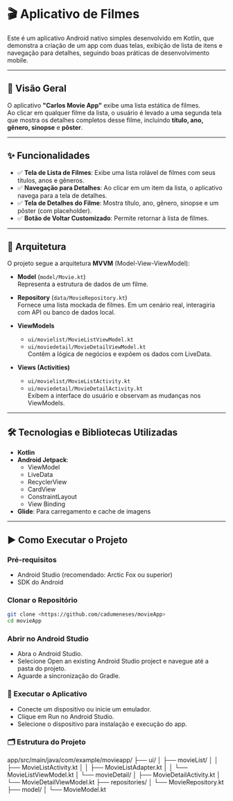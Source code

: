 # 🎬 Aplicativo de Filmes

Este é um aplicativo Android nativo simples desenvolvido em Kotlin, que demonstra a criação de um app com duas telas, exibição de lista de itens e navegação para detalhes, seguindo boas práticas de desenvolvimento mobile.

---

## 📌 Visão Geral

O aplicativo **"Carlos Movie App"** exibe uma lista estática de filmes.  
Ao clicar em qualquer filme da lista, o usuário é levado a uma segunda tela que mostra os detalhes completos desse filme, incluindo **título, ano, gênero, sinopse** e **pôster**.

---

## ✨ Funcionalidades

- ✅ **Tela de Lista de Filmes**: Exibe uma lista rolável de filmes com seus títulos, anos e gêneros.  
- ✅ **Navegação para Detalhes**: Ao clicar em um item da lista, o aplicativo navega para a tela de detalhes.  
- ✅ **Tela de Detalhes do Filme**: Mostra título, ano, gênero, sinopse e um pôster (com placeholder).  
- ✅ **Botão de Voltar Customizado**: Permite retornar à lista de filmes.

---

## 🧱 Arquitetura

O projeto segue a arquitetura **MVVM** (Model-View-ViewModel):

- **Model** (`model/Movie.kt`)  
  Representa a estrutura de dados de um filme.

- **Repository** (`data/MovieRepository.kt`)  
  Fornece uma lista mockada de filmes. Em um cenário real, interagiria com API ou banco de dados local.

- **ViewModels**  
  - `ui/movielist/MovieListViewModel.kt`  
  - `ui/moviedetail/MovieDetailViewModel.kt`  
  Contêm a lógica de negócios e expõem os dados com LiveData.

- **Views (Activities)**  
  - `ui/movielist/MovieListActivity.kt`  
  - `ui/moviedetail/MovieDetailActivity.kt`  
  Exibem a interface do usuário e observam as mudanças nos ViewModels.

---

## 🛠️ Tecnologias e Bibliotecas Utilizadas

- **Kotlin**
- **Android Jetpack**:
  - ViewModel  
  - LiveData  
  - RecyclerView  
  - CardView  
  - ConstraintLayout  
  - View Binding
- **Glide**: Para carregamento e cache de imagens

---

## ▶️ Como Executar o Projeto

### Pré-requisitos

- Android Studio (recomendado: Arctic Fox ou superior)
- SDK do Android

### Clonar o Repositório

```bash
git clone <https://github.com/cadumeneses/movieApp>
cd movieApp
```
### Abrir no Android Studio

- Abra o Android Studio.
- Selecione Open an existing Android Studio project e navegue até a pasta do projeto.
- Aguarde a sincronização do Gradle.

### 📱 Executar o Aplicativo
- Conecte um dispositivo ou inicie um emulador.
- Clique em Run no Android Studio.
- Selecione o dispositivo para instalação e execução do app.

### 🗂️ Estrutura do Projeto

app/src/main/java/com/example/movieapp/
├── ui/
│   ├── movieList/
│   │   ├── MovieListActivity.kt
│   │   ├── MovieListAdapter.kt
│   │   └── MovieListViewModel.kt
│   └── movieDetail/
│       ├── MovieDetailActivity.kt
│       └── MovieDetailViewModel.kt
├── repositories/
│   └── MovieRepository.kt
├── model/
│   └── MovieModel.kt


